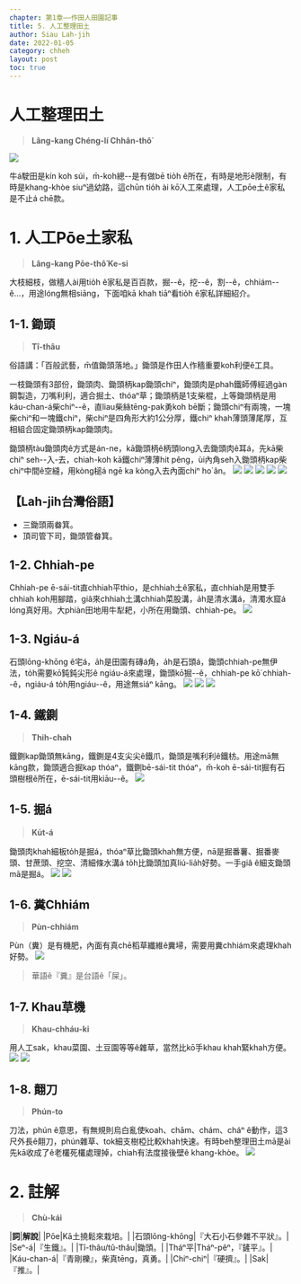```yaml
---
chapter: 第1章——作田人田園記事
title: 5. 人工整理田土
author: Siau Lah-jih
date: 2022-01-05
category: chheh
layout: post
toc: true
---
```


# 人工整理田土
> **Lâng-kang Chéng-lí Chhân-thô͘**

![](../too5/01/1-5-4.ChhiahpeKapTithau.jpg)

牛á駛田是kín koh súi，m̄-koh總--是有做bē tio̍h ê所在，有時是地形ê限制，有時是khang-khòe siuⁿ過幼路，這chūn tio̍h ài kō͘人工來處理，人工pōe土ê家私是不止á chē款。

# 1. 人工Pōe土家私
> **Lâng-kang Pōe-thô͘ Ke-si**

大枝細枝，做穡人ài用tio̍h ê家私是百百款，掘--ê，挖--ê，割--ê，chhiám--ê…，用途lóng無相siāng，下面咱kā khah tiāⁿ看tio̍h ê家私詳細紹介。

## 1-1. 鋤頭
> **Tî-thâu**
  
俗語講：「百般武藝，m̄值鋤頭落地。」鋤頭是作田人作穡重要koh利便ê工具。

一枝鋤頭有3部份，鋤頭肉、鋤頭柄kap鋤頭chiⁿ，鋤頭肉是phah鐵師傅經過gàn鋼製造，刀嘴利利，適合掘土、thóaⁿ草；鋤頭柄是1支柴棍，上等鋤頭柄是用káu-chan-á柴chiⁿ--ê，直liau柴絲tēng-pak勇koh bē斷；鋤頭chiⁿ有兩塊，一塊柴chiⁿ和一塊鐵chiⁿ，柴chiⁿ是四角形大約1公分厚，鐵chiⁿ khah薄頭薄尾厚，互相組合固定鋤頭柄kap鋤頭肉。

鋤頭柄tàu鋤頭肉ê方式是án-ne，kā鋤頭柄ê柄頭long入去鋤頭肉ê耳á，先kā柴chiⁿ seh--入-去，chiah-koh kā鐵chiⁿ薄薄hit pêng，ùi內角seh入鋤頭柄kap柴chiⁿ中間ê空縫，用kòng槌á ngē ka kòng入去內面chiⁿ ho͘ ân。
![](../too5/01/1-5-1.鋤頭.jpg)
![](../too5/01/1-5-2.鋤頭.jpg)
![](../too5/01/1-5-2a.鋤頭.jpg)
![](../too5/01/1-5-2b.鋤頭.jpg)
![](../too5/01/1-5-2c.鋤頭.jpg)

## 【Lah-jih台灣俗語】
- 三鋤頭兩畚箕。
- 頂司管下司，鋤頭管畚箕。

## 1-2. Chhiah-pe
Chhiah-pe ē-sái-tit直chhiah平thio，是chhiah土ê家私，直chhiah是用雙手chhiah koh用腳踏，giâ來chhiah土溝chhiah菜股溝，a̍h是清水溝á，清濁水窟á lóng真好用。大phiàn田地用牛犁耙，小所在用鋤頭、chhiah-pe。
![](../too5/01/1-5-3.鍤桮.jpg)

## 1-3. Ngiáu-á
石頭lōng-khōng ê宅á，a̍h是田園有磚á角，a̍h是石頭á，鋤頭chhiah-pe無伊法，to̍h需要kō͘鈍鈍尖形ê ngiáu-á來處理，鋤頭kō͘掘--ê，chhiah-pe kō͘ chhiah--ê，ngiáu-á to̍h用ngiáu--ê，用途無siáⁿ kāng。
![](../too5/01/1-5-5.撓仔.jpg)
![](../too5/01/1-5-6.撓仔.jpg)
![](../too5/01/1-5-7.撓仔.jpg)

## 1-4. 鐵鍘
> **Thih-chah**

鐵鍘kap鋤頭無kāng，鐵鍘是4支尖尖ê鐵爪，鋤頭是嘴利利ê鐵枋。用途mā無kāng款，鋤頭適合掘kap thóaⁿ，鐵鍘bē-sái-tit thóaⁿ，m̄-koh ē-sái-tit掘有石頭樹根ê所在，ē-sái-tit用kiāu--ê。
![](../too5/01/1-5-8.鋤頭鐵鍘.jpg)

## 1-5. 掘á
> **Ku̍t-á**

鋤頭肉khah細板to̍h是掘á，thóaⁿ草比鋤頭khah無方便，nā是掘番薯、掘番麥頭、甘蔗頭、挖空、清細條水溝á to̍h比鋤頭加真liú-lia̍h好勢。一手giâ ê細支鋤頭mā是掘á。
![](../too5/01/1-5-9.掘仔.jpg)
![](../too5/01/1-5-10.掘仔.jpg)

## 1-6. 糞Chhiám
> **Pùn-chhiám**

Pùn（糞）是有機肥，內面有真chē稻草纖維ê糞埽，需要用糞chhiám來處理khah好勢。
![](../too5/01/1-5-11.鍤桮糞扦.jpg)
> 華語ê『糞』是台語ê「屎」。

## 1-7. Khau草機
> **Khau-chháu-ki**

用人工sak，khau菜園、土豆園等等ê雜草，當然比kō͘手khau khah緊khah方便。
![](../too5/01/1-5-12.薅草機.jpg)
![](../too5/01/1-5-13.薅草機.jpg)

## 1-8. 翸刀
> **Phún-to**

刀法，phún ê意思，有無規則烏白亂使koah、chām、chám、cháⁿ ê動作，這3尺外長ê翸刀，phún雜草、tok細支樹椏比較khah快速。有時beh整理田土mā是ài先kā收成了ê老欉死欉處理掉，chiah有法度接後壁ê khang-khòe。
![](../too5/01/1-5-14.翸刀.jpg)


# 2. 註解
> **Chù-kái**

|**詞**|**解說**|
|Pōe|Kā土撓鬆來栽培。|
|石頭lōng-khōng|『大石小石參雜不平狀』。|
|Seⁿ-á|『生鐵』。|
|Tî-thâu/tû-thâu|鋤頭。|
|Tháⁿ平|Tháⁿ-pêⁿ，『鏟平』。|
|Káu-chan-á|『青剛櫟』，柴真tēng，真勇。|
|Chiⁿ-chiⁿ|『硬擠』。|
|Sak|『推』。|
